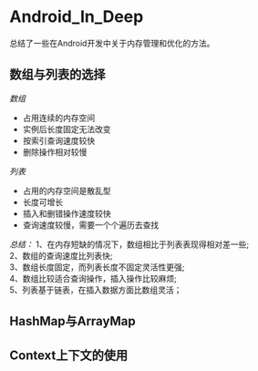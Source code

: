# Android_In_Deep

  总结了一些在Android开发中关于内存管理和优化的方法。
  
## 数组与列表的选择

*数组*<br>
  * 占用连续的内存空间<br>
  * 实例后长度固定无法改变<br>
  * 按索引查询速度较快
  * 删除操作相对较慢

*列表*<br>
  * 占用的内存空间是散乱型<br>
  * 长度可增长<br>
  * 插入和删错操作速度较快
  * 查询速度较慢，需要一个个遍历去查找
  
  _总结：_
1、在内存短缺的情况下，数组相比于列表表现得相对差一些;<br>
2、数组的查询速度比列表快;<br>
3、数组长度固定，而列表长度不固定灵活性更强;<br>
4、数组比较适合查询操作，插入操作比较麻烦;<br>
5、列表基于链表，在插入数据方面比数组灵活；<br>

## HashMap与ArrayMap

## Context上下文的使用

